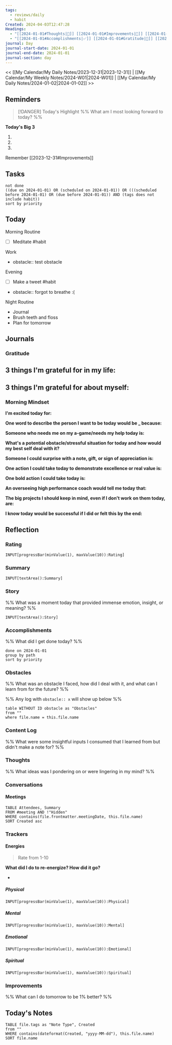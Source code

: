 ```yaml
---
tags:
  - reviews/daily
  - habit
Created: 2024-04-03T12:47:28
Headings:
  - "[[2024-01-01#Thoughts|💭]] [[2024-01-01#Improvements|💪]] [[2024-01-01#Obstacles|🚧]]"
  - "[[2024-01-01#Accomplishments|✅]] [[2024-01-01#Gratitude|🙏]] [[2024-01-01#Content Log|📚]]"
journal: Day
journal-start-date: 2024-01-01
journal-end-date: 2024-01-01
journal-section: day
---
```


<< [[My Calendar/My Daily Notes/2023-12-31|2023-12-31]] | [[My Calendar/My Weekly Notes/2024-W01|2024-W01]] | [[My Calendar/My Daily Notes/2024-01-02|2024-01-02]] >>

## Reminders

> [!DANGER] Today's Highlight
> %% What am I most looking forward to today? %%

**Today's Big 3**

1. 
2. 
3. 

Remember [[2023-12-31#Improvements]]

## Tasks

```tasks
not done
((due on 2024-01-01) OR (scheduled on 2024-01-01)) OR (((scheduled before 2024-01-01) OR (due before 2024-01-01)) AND (tags does not include habit))
sort by priority
```

## Today

Morning Routine
- [ ] Meditate #habit

Work
- obstacle:: test obstacle

Evening
- [ ] Make a tweet #habit
- obstacle:: forgot to breathe :(

Night Routine
- Journal
- Brush teeth and floss
- Plan for tomorrow

## Journals

### Gratitude

**3 things I'm grateful for in my life:**
- 

**3 things I'm grateful for about myself:**
- 

### Morning Mindset

**I'm excited today for:**

**One word to describe the person I want to be today would be \_ because:**

**Someone who needs me on my a-game/needs my help today is:**

**What's a potential obstacle/stressful situation for today and how would my best self deal with it?**

**Someone I could surprise with a note, gift, or sign of appreciation is:**

**One action I could take today to demonstrate excellence or real value is:**

**One bold action I could take today is:**

**An overseeing high performance coach would tell me today that:**

**The big projects I should keep in mind, even if I don't work on them today, are:**

**I know today would be successful if I did or felt this by the end:**

## Reflection

### Rating

```meta-bind
INPUT[progressBar(minValue(1), maxValue(10)):Rating]
```

### Summary

`INPUT[textArea():Summary]`

### Story

%% What was a moment today that provided immense emotion, insight, or meaning? %%

`INPUT[textArea():Story]`

### Accomplishments

%% What did I get done today? %%

```tasks
done on 2024-01-01
group by path
sort by priority
```

### Obstacles

%% What was an obstacle I faced, how did I deal with it, and what can I learn from for the future? %%

%% Any log with `obstacle:: x` will show up below %%
```dataview
table WITHOUT ID obstacle as "Obstacles"
from ""
where file.name = this.file.name
```
### Content Log

%% What were some insightful inputs I consumed that I learned from but didn't make a note for? %%

### Thoughts

%% What ideas was I pondering on or were lingering in my mind? %%

### Conversations

#### Meetings

```dataview
TABLE Attendees, Summary
FROM #meeting AND !"Hidden"
WHERE contains(file.frontmatter.meetingDate, this.file.name)
SORT Created asc
```

### Trackers

#### Energies

> Rate from 1-10

**What did I do to re-energize? How did it go?**

- 

##### Physical

```meta-bind
INPUT[progressBar(minValue(1), maxValue(10)):Physical]
```

##### Mental

```meta-bind
INPUT[progressBar(minValue(1), maxValue(10)):Mental]
```

##### Emotional

```meta-bind
INPUT[progressBar(minValue(1), maxValue(10)):Emotional]
```

##### Spiritual

```meta-bind
INPUT[progressBar(minValue(1), maxValue(10)):Spiritual]
```

### Improvements
%% What can I do tomorrow to be 1% better? %%

## Today's Notes

```dataview
TABLE file.tags as "Note Type", Created
from ""
WHERE contains(dateformat(Created, "yyyy-MM-dd"), this.file.name)
SORT file.name
```
